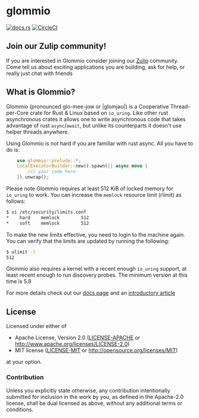 # glommio

[![docs.rs](https://docs.rs/glommio/badge.svg)](https://docs.rs/glommio/latest/glommio/) [![CircleCI](https://circleci.com/gh/DataDog/glommio.svg?style=svg)](https://circleci.com/gh/DataDog/glommio)

## Join our Zulip community!

If you are interested in Glommio consider joining our [Zulip](https://glommio.zulipchat.com) community.
Come tell us about exciting applications you are building, ask for help,
or really just chat with friends

## What is Glommio?

Glommio (pronounced glo-mee-jow or |glomjəʊ|) is a Cooperative Thread-per-Core crate for
Rust & Linux based on `io_uring`. Like other rust asynchronous crates it allows
one to write asynchronous code that takes advantage of rust `async`/`await`, but
unlike its counterparts it doesn't use helper threads anywhere.

Using Glommio is not hard if you are familiar with rust async. All you have to do is:

```rust
    use glommio::prelude::*;
    LocalExecutorBuilder::new().spawn(|| async move {
        /// your code here
    }).unwrap();
```

Please note Glommio requires at least 512 KiB of locked memory for `io_uring` to work. You can
increase the `memlock` resource limit (rlimit) as follows:

```sh
$ vi /etc/security/limits.conf
*    hard    memlock        512
*    soft    memlock        512
```

To make the new limits effective, you need to login to the machine again. You can verify that
the limits are updated by running the following:

```sh
$ ulimit -l
512
```

Glommio also requires a kernel with a recent enough `io_uring` support, at least recent enough
to run discovery probes. The minimum version at this time is 5.8

For more details check out our [docs
page](https://docs.rs/glommio/latest/glommio/) and an [introductory
article](https://www.datadoghq.com/blog/engineering/introducing-glommio/)

## License

Licensed under either of

 * Apache License, Version 2.0 ([LICENSE-APACHE](LICENSE-APACHE) or http://www.apache.org/licenses/LICENSE-2.0)
 * MIT license ([LICENSE-MIT](LICENSE-MIT) or http://opensource.org/licenses/MIT)

at your option.

### Contribution

Unless you explicitly state otherwise, any contribution intentionally submitted
for inclusion in the work by you, as defined in the Apache-2.0 license, shall be
dual licensed as above, without any additional terms or conditions.
